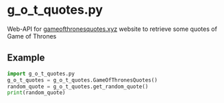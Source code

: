 # g_o_t_quotes.py
Web-API for [gameofthronesquotes.xyz](https://gameofthronesquotes.xyz) website to retrieve some quotes of Game of Thrones

## Example
```python
import g_o_t_quotes.py
g_o_t_quotes = g_o_t_quotes.GameOfThronesQuotes()
random_quote = g_o_t_quotes.get_random_quote()
print(random_quote)
```
